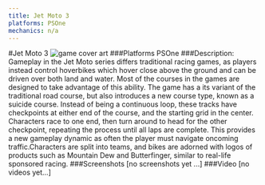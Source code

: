 ```yaml
---
title: Jet Moto 3
platforms: PSOne
mechanics: n/a
---
```

#Jet Moto 3
![game cover art](//images.igdb.com/igdb/image/upload/t_cover_big/p2uwcbh6j0vqlzjm5zow.jpg "Logo Title Text 1")
###Platforms
PSOne
###Description:
Gameplay in the Jet Moto series differs traditional racing games, as players instead control hoverbikes which hover close above the ground and can be driven over both land and water. Most of the courses in the games are designed to take advantage of this ability. The game has a its variant of the traditional road course, but also introduces a new course type, known as a suicide course. Instead of being a continuous loop, these tracks have checkpoints at either end of the course, and the starting grid in the center. Characters race to one end, then turn around to head for the other checkpoint, repeating the process until all laps are complete. This provides a new gameplay dynamic as often the player must navigate oncoming traffic.Characters are split into teams, and bikes are adorned with logos of products such as Mountain Dew and Butterfinger, similar to real-life sponsored racing.
###Screenshots
[no screenshots yet ...]
###Video
[no videos yet...]
